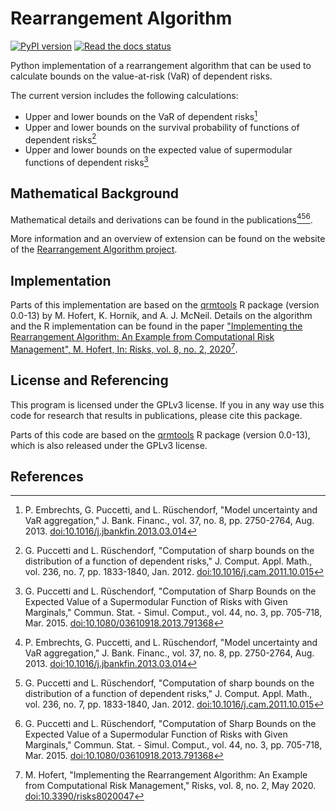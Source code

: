 # Rearrangement Algorithm

[![PyPI version](https://badge.fury.io/py/rearrangement-algorithm.svg)](https://badge.fury.io/py/rearrangement-algorithm)
[![Read the docs status](https://readthedocs.org/projects/rearrangement-algorithm/badge/?version=latest&style=flat)](https://rearrangement-algorithm.readthedocs.io/en/dev/)


Python implementation of a rearrangement algorithm that can be used to
calculate bounds on the value-at-risk (VaR) of dependent risks.

The current version includes the following calculations:
- Upper and lower bounds on the VaR of dependent risks[^embrechts2013]
- Upper and lower bounds on the survival probability of functions of dependent
  risks[^puccetti2012]
- Upper and lower bounds on the expected value of supermodular functions of
  dependent risks[^puccetti2015]


## Mathematical Background
Mathematical details and derivations can be found in the
publications[^embrechts2013][^puccetti2012][^puccetti2015].

More information and an overview of extension can be found on the website of
the [Rearrangement Algorithm
project](https://sites.google.com/site/rearrangementalgorithm/).



## Implementation
Parts of this implementation are based on the
[qrmtools](https://cran.r-project.org/package=qrmtools) R package (version
0.0-13) by M. Hofert, K. Hornik, and A. J. McNeil.
Details on the algorithm and the R implementation can be found in the paper
["Implementing the Rearrangement Algorithm: An Example from Computational Risk
Management", M. Hofert, In: Risks, vol. 8, no. 2,
2020](https://doi.org/10.3390/risks8020047)[^hofert2020].



## License and Referencing
This program is licensed under the GPLv3 license. If you in any way use this
code for research that results in publications, please cite this package.

Parts of this code are based on the
[qrmtools](https://cran.r-project.org/package=qrmtools) R package (version
0.0-13), which is also released under the GPLv3 license.


## References
[^embrechts2013]: P. Embrechts, G. Puccetti, and L. Rüschendorf, "Model uncertainty and VaR aggregation," J. Bank. Financ., vol. 37, no. 8, pp. 2750-2764, Aug. 2013. [doi:10.1016/j.jbankfin.2013.03.014](https://doi.org/10.1016/j.jbankfin.2013.03.014)

[^puccetti2015]: G. Puccetti and L. Rüschendorf, "Computation of Sharp Bounds on the Expected Value of a Supermodular Function of Risks with Given Marginals," Commun. Stat. - Simul. Comput., vol. 44, no. 3, pp. 705-718, Mar. 2015. [doi:10.1080/03610918.2013.791368](https://doi.org/10.1080/03610918.2013.791368)

[^puccetti2012]: G. Puccetti and L. Rüschendorf, "Computation of sharp bounds on the distribution of a function of dependent risks," J. Comput. Appl. Math., vol. 236, no. 7, pp. 1833-1840, Jan. 2012. [doi:10.1016/j.cam.2011.10.015](https://doi.org/10.1016/j.cam.2011.10.015)

[^hofert2020]: M. Hofert, "Implementing the Rearrangement Algorithm: An Example from Computational Risk Management," Risks, vol. 8, no. 2, May 2020. [doi:10.3390/risks8020047](https://doi.org/10.3390/risks8020047)
